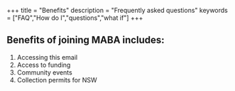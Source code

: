 +++
title = "Benefits"
description = "Frequently asked questions"
keywords = ["FAQ","How do I","questions","what if"]
+++

## Benefits of joining MABA includes:

1. Accessing this email
1. Access to funding
1. Community events
1. Collection permits for NSW
